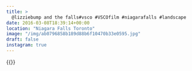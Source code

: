 ```yaml
---
title: >
  @lizziebump and the falls#vsco #VSCOfilm #niagarafalls #landscape
date: 2016-03-08T18:39:14+00:00
location: "Niagara Falls Toronto"
image: "/img/ab0796858b189d88b6f10470b33e0595.jpg"
draft: false
instagram: true
---
```


{{<photo src="/img/ab0796858b189d88b6f10470b33e0595.jpg">}}
